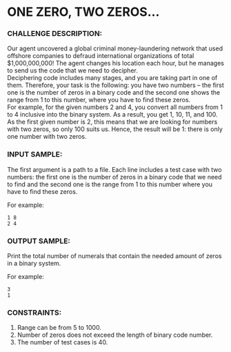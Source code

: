 # ONE ZERO, TWO ZEROS...

### CHALLENGE DESCRIPTION:

Our agent uncovered a global criminal money-laundering network that used offshore companies to defraud international organizations of total $1,000,000,000! The agent changes his location each hour, but he manages to send us the code that we need to decipher.  
Deciphering code includes many stages, and you are taking part in one of them. Therefore, your task is the following: you have two numbers – the first one is the number of zeros in a binary code and the second one shows the range from 1 to this number, where you have to find these zeros.  
For example, for the given numbers 2 and 4, you convert all numbers from 1 to 4 inclusive into the binary system. As a result, you get 1, 10, 11, and 100. As the first given number is 2, this means that we are looking for numbers with two zeros, so only 100 suits us. Hence, the result will be 1: there is only one number with two zeros.

### INPUT SAMPLE:

The first argument is a path to a file. Each line includes a test case with two numbers: the first one is the number of zeros in a binary code that we need to find and the second one is the range from 1 to this number where you have to find these zeros.

For example:

```
1 8
2 4
```

### OUTPUT SAMPLE:

Print the total number of numerals that contain the needed amount of zeros in a binary system.

For example:

```
3
1
```

### CONSTRAINTS:

1. Range can be from 5 to 1000.
2. Number of zeros does not exceed the length of binary code number.
3. The number of test cases is 40.